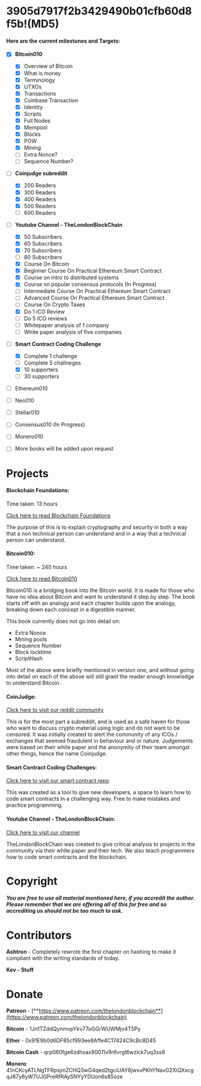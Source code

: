 # 3905d7917f2b3429490b01cfb60d8f5b!(MD5)

#### Here are the current milestones and Targets:

* [x] **Bitcoin010**
  * [x] Overview of Bitcoin
  * [x] What is money
  * [x] Terminology
  * [x] UTXOs
  * [x] Transactions
  * [x] Coinbase Transaction
  * [x] Identity
  * [x] Scripts
  * [x] Full Nodes
  * [x] Mempool
  * [x] Blocks
  * [x] POW
  * [x] Mining
  * [ ] Extra Nonce?
  * [ ] Sequence Number? 
* [ ] **Coinjudge subreddit**
  * [x] 200 Readers
  * [x] 300 Readers
  * [x] 400 Readers
  * [x] 500 Readers
  * [ ] 600 Readers
* [ ] **Youtube Channel - TheLondonBlockChain**
  * [x] 50 Subscribers
  * [x] 60 Subscribers
  * [x] 70 Subscribers
  * [ ] 80 Subscribers
  * [x] Course On Bitcoin 
  * [x] Beginner Course On Practical Ethereum Smart Contract 
  * [x] Course on intro to distributed systems 
  * [x] Course on popular consensus protocols (In Progress) 
  * [ ] Intermediate Course On Practical Ethereum Smart Contract
  * [ ] Advanced Course On Practical Ethereum Smart Contract
  * [ ] Course On Crypto Taxes
  * [x] Do 1 ICO Review
  * [ ] Do 5 ICO reviews
  * [ ] Whitepaper analysis of 1 company
  * [ ] White paper analysis of five companies
* [ ] **Smart Contract Coding Challenge**
  * [x] Complete 1 challenge
  * [ ] Complete 5 challneges
  * [x] 10 supporters
  * [ ] 30 supporters
* [ ] Ethereum010
* [ ] Neo010
* [ ] Stellar010
* [ ] Consensus010 (In Progress)

* [ ] Monero010

* [ ] More books will be added upon request

# Projects

#### Blockchain Foundations:

Time taken: 13 hours

[Click here to read Blockchain Foundations](/Foundations/README.md)

The purpose of this is to explain cryptography and security in both a way that a non technical person can understand and in a way that a technical person can understand.

#### Bitcoin010:

Time taken: ~ 240 hours

[Click here to read Bitcoin010](/Bitcoin010/README.md)

Bitcoin010 is a bridging book into the Bitcoin world. It is made for those who have no idea about Bitcoin and want to understand it step by step. The book starts off with an analogy and each chapter builds upon the analogy, breaking down each concept in a digestible manner.

This book currently does not go into detail on:

* Extra Nonce
* Mining pools
* Sequence Number
* Block locktime
* ScriptHash

Most of the above were briefly mentioned in version one, and without going into detail on each of the above will still grant the reader enough knowledge to understand Bitcoin.

#### CoinJudge:

[Click here to visit our reddit community](https://www.reddit.com/r/coinjudge/)

This is for the most part a subreddit, and is used as a safe haven for those who want to discuss crypto material using logic and do not want to be censored. It was initially created to alert the community of any ICOs / exchanges that seemed fraudulent in behaviour and or nature. Judgements were based on their white paper and the anonymity of their team amongst other things, hence the name Coinjudge.

#### **Smart Contract Coding Challenges:**

[Click here to visit our smart contract repo](https://github.com/decentralisedkev/SmartContractChallenges)

This was created as a tool to give new developers, a space to learn how to code smart contracts in a challenging way. Free to make mistakes and practice programming.

#### Youtube Channel - TheLondonBlockChain:

[Click here to visit our channel](https://www.youtube.com/channel/UCHBWzcGSrtoLYcasLwGvsow)

TheLondonBlockChain was created to give critical analysis to projects in the community via their white paper and their tech. We also teach programmers how to code smart contracts and the blockchain.

# Copyright

##### You are free to use all material mentioned here, if you accredit the author. Please remember that we are offering all of this for free and so accrediting us should not be too much to ask.

# Contributors

**Ashtron** - Completely rewrote the first chapter on hashing to make it compliant with the writing standards of today.

**Kev - Stuff**

# Donate

**Patreon** - [**https://www.patreon.com/thelondonblockchain**](https://www.patreon.com/thelondonblockchain)

**Bitcoin** - 1Jn1TZddQynmvpYkv77oGGrWUWMjv4T5Py

**Ether** - 0x91E9b0d6DF85cf993ee8Affe4C17424C9cBc8D45

**Bitcoin Cash** - qrp060fge6zdhsax9007lv9r6vrgl6wzlck7uq3ss8

**Monero**: 41nCKcyATLNgTFRpsjmZCHQ3wG4qed2tgciUAY8jwsvPKhYNavG2XiQXxcgqJ87y8yW7UJGPreRfRAySNYyYDUon6x85oze

